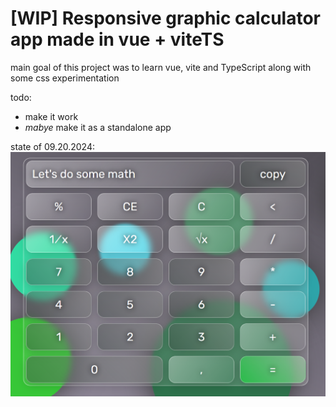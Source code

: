 # [WIP] Responsive graphic calculator app made in vue + viteTS
main goal of this project was to learn vue, vite and TypeScript along with some css experimentation

todo:
- make it work
- *mabye* make it as a standalone app

state of 09.20.2024: 
![state of 09.20.2024](https://github.com/wojttom/glass-Calc/blob/master/public/img-01.png?raw=true)
